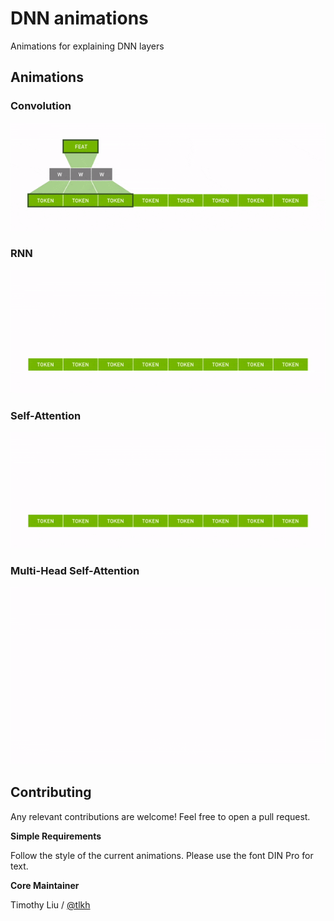 # DNN animations

Animations for explaining DNN layers

## Animations

### Convolution

![convolution](gif/convolution.gif)

### RNN

![recurrence](gif/rnn.gif)

### Self-Attention

![self attention](gif/self_attention.gif)

### Multi-Head Self-Attention

![self attention](gif/mha.gif)

## Contributing

Any relevant contributions are welcome! Feel free to open a pull request. 

**Simple Requirements**

Follow the style of the current animations. Please use the font DIN Pro for text.

**Core Maintainer**

Timothy Liu / [@tlkh](https://github.com/tlkh)
